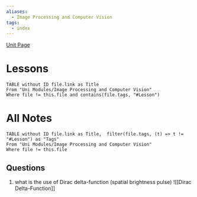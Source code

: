 ```yaml
---
aliases:
  - Image Processing and Computer Vision
tags:
  - index
---
```


[Unit Page](https://www.ole.bris.ac.uk/webapps/blackboard/content/listContent.jsp?course_id=_260097_1&content_id=_8655934_1&mode=reset)
# Lessons
```dataview
TABLE without ID file.link as Title
From "Uni Modules/Image Processing and Computer Vision"
Where file != this.file and contains(file.tags, "#Lesson")
```

# All Notes
```dataview
TABLE without ID file.link as Title,  filter(file.tags, (t) => t != "#Lesson") as "Tags"
From "Uni Modules/Image Processing and Computer Vision"
Where file != this.file
```

## Questions

1. what is the use of Dirac delta-function (spatial brightness pulse)
![[Dirac Delta-Function]]

